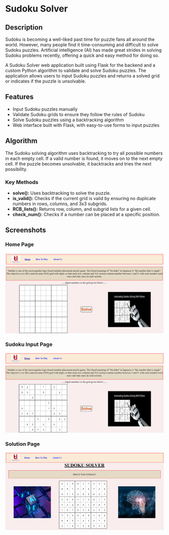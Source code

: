 # Sudoku Solver

## Description
Sudoku is becoming a well-liked past time for puzzle fans all around the world. However, many people find it time-consuming and difficult to solve Sudoku puzzles. Artificial intelligence (AI) has made great strides in solving Sudoku problems recently, offering a quick and easy method for doing so.

A Sudoku Solver web application built using Flask for the backend and a custom Python algorithm to validate and solve Sudoku puzzles. The application allows users to input Sudoku puzzles and returns a solved grid or indicates if the puzzle is unsolvable.

## Features

- Input Sudoku puzzles manually
- Validate Sudoku grids to ensure they follow the rules of Sudoku
- Solve Sudoku puzzles using a backtracking algorithm
- Web interface built with Flask, with easy-to-use forms to input puzzles

## Algorithm

The Sudoku solving algorithm uses backtracking to try all possible numbers in each empty cell. If a valid number is found, it moves on to the next empty cell. If the puzzle becomes unsolvable, it backtracks and tries the next possibility.

### Key Methods

- **solve():** Uses backtracking to solve the puzzle.
- **is_valid():** Checks if the current grid is valid by ensuring no duplicate numbers in rows, columns, and 3x3 subgrids.
- **RCB_lists():** Returns row, column, and subgrid lists for a given cell.
- **check_num():** Checks if a number can be placed at a specific position.

## Screenshots

### Home Page
![alt text](HomePage.png)

### Sudoku Input Page
![alt text](InputSudoku.png)

### Solution Page
![alt text](SolutionPage.png)